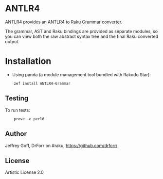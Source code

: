 ANTLR4
=======

ANTLR4 provides an ANTLR4 to Raku Grammar converter.

The grammar, AST and Raku bindings are provided as separate modules, so you can view both the raw abstract syntax tree and the final Raku converted output.

Installation
============

* Using panda (a module management tool bundled with Rakudo Star):

```
    zef install ANTLR4-Grammar
```

## Testing

To run tests:

```
    prove -e perl6
```

## Author

Jeffrey Goff, DrForr on #raku, https://github.com/drforr/

## License

Artistic License 2.0
